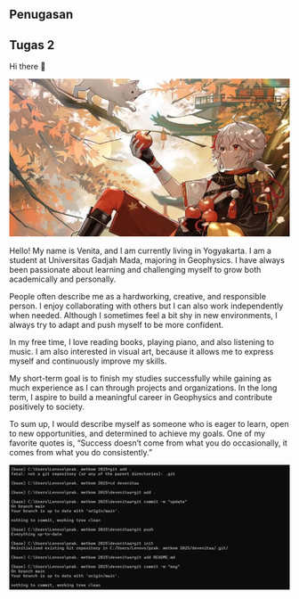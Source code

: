 ## Penugasan 

## Tugas 2

Hi there 👋

![alt text](https://github.com/devenitaa/devenitaa/blob/main/hai.jpg?raw=true)

Hello! My name is Venita, and I am currently living in Yogyakarta. I am a student at Universitas Gadjah Mada, majoring in Geophysics. I have always been passionate about learning and challenging myself to grow both academically and personally.

People often describe me as a hardworking, creative, and responsible person. I enjoy collaborating with others but I can also work independently when needed. Although I sometimes feel a bit shy in new environments, I always try to adapt and push myself to be more confident.

In my free time, I love reading books, playing piano, and also listening to music. I am also interested in visual art, because it allows me to express myself and continuously improve my skills.

My short-term goal is to finish my studies successfully while gaining as much experience as I can through projects and organizations. In the long term, I aspire to build a meaningful career in Geophysics and contribute positively to society.

To sum up, I would describe myself as someone who is eager to learn, open to new opportunities, and determined to achieve my goals. One of my favorite quotes is, “Success doesn’t come from what you do occasionally, it comes from what you do consistently.”

![alt text](https://github.com/devenitaa/devenitaa/blob/main/image.png?raw=true)
